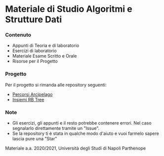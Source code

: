 # Materiale di Studio Algoritmi e Strutture Dati

### Contenuto

- Appunti di Teoria e di laboratorio
- Esercizi di laboratorio
- Materiale Esame Scritto e Orale
- Risorse per il Progetto

### Progetto 

Per il progetto si rimanda alle repository seguenti:
- [Percorsi Arcipelago](https://github.com/dennewbie/Percorsi_Arcipelago)
- [Insiemi RB Tree](https://github.com/dennewbie/Insiemi_RBTree)

### Note

- Gli esercizi, gli appunti e il resto potrebbe contenere errori. Nel caso segnalarlo direttamente tramite un "Issue".
- Se la repository ti è stata in qualche modo d'aiuto e vuoi farmelo sapere lascia pure una "Star"

Materiale a.a. 2020/2021, Università degli Studi di Napoli Parthenope
